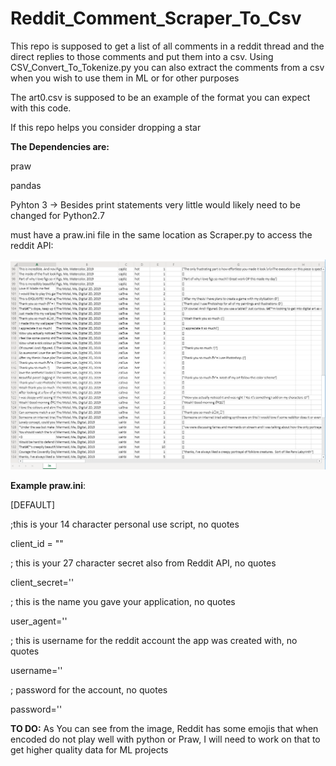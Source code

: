 # Reddit_Comment_Scraper_To_Csv
This repo is supposed to get a list of all comments in a reddit thread and the direct replies to those comments and put them into a csv.
Using CSV_Convert_To_Tokenize.py you can also extract the comments from a csv when you wish to use them in ML or for other purposes 


The art0.csv is supposed to be an example of the format you can expect with this code.

If this repo helps you consider dropping a star

 **The Dependencies are:** 

  praw
  
  pandas
  
  Pyhton 3 -> Besides print statements very little would likely need to be changed for Python2.7
  
  must have a praw.ini file in the same location as Scraper.py to access the reddit API:
  
  


![Csv Example](Capture.PNG)

**Example praw.ini**:
  
  [DEFAULT]
    
  ;this is your 14 character personal use script, no quotes

  client_id = ""

  ; this is your 27 character secret also from Reddit API, no quotes

  client_secret=''

  ; this is the name you gave your application, no quotes

  user_agent=''

  ; this is username for the reddit account the app was created with, no quotes

  username=''

  ; password for the account, no quotes

  password=''

**TO DO:** As You can see from the image, Reddit has some emojis that when encoded do not play well with python or Praw, I will need to work on that 
to get higher quality data for ML projects 
